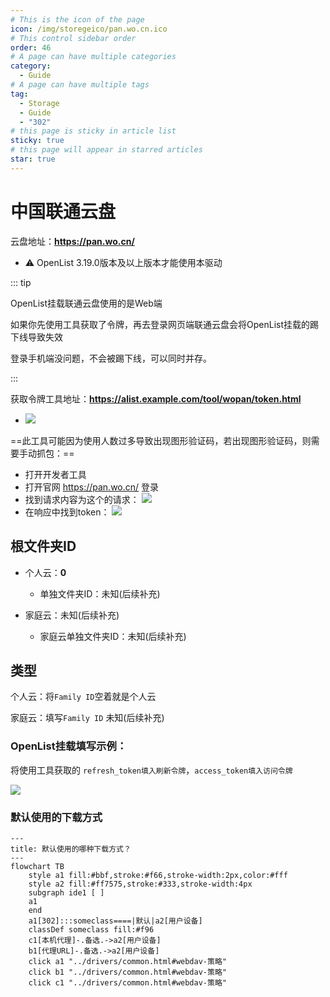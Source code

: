 ```yaml
---
# This is the icon of the page
icon: /img/storegeico/pan.wo.cn.ico
# This control sidebar order
order: 46
# A page can have multiple categories
category:
  - Guide
# A page can have multiple tags
tag:
  - Storage
  - Guide
  - "302"
# this page is sticky in article list
sticky: true
# this page will appear in starred articles
star: true
---
```


# 中国联通云盘

云盘地址：**https://pan.wo.cn/**

- :warning: OpenList 3.19.0版本及以上版本才能使用本驱动

::: tip

OpenList挂载联通云盘使用的是Web端

如果你先使用工具获取了令牌，再去登录网页端联通云盘会将OpenList挂载的踢下线导致失效

登录手机端没问题，不会被踢下线，可以同时并存。

:::

获取令牌工具地址：**https://alist.example.com/tool/wopan/token.html**

- ![](/img/drivers/wopan/wopan-tool.png)

==此工具可能因为使用人数过多导致出现图形验证码，若出现图形验证码，则需要手动抓包：==
- 打开开发者工具
- 打开官网 https://pan.wo.cn/ 登录
- 找到请求内容为这个的请求：
  ![](/img/drivers/wopan/wopan-req.png)
- 在响应中找到token：
  ![](/img/drivers/wopan/wopan-resp.png)


## **根文件夹ID**

- 个人云：**0**
  - 单独文件夹ID：未知(后续补充)

- 家庭云：未知(后续补充)
  - 家庭云单独文件夹ID：未知(后续补充)



## **类型**

个人云：将`Family ID`空着就是个人云


家庭云：填写`Family ID` 未知(后续补充)


### **OpenList挂载填写示例：**

将使用工具获取的 `refresh_token填入刷新令牌`，`access_token填入访问令牌`

![](/img/drivers/wopan/add-wopan.png)


### **默认使用的下载方式**

```mermaid
---
title: 默认使用的哪种下载方式？
---
flowchart TB
    style a1 fill:#bbf,stroke:#f66,stroke-width:2px,color:#fff
    style a2 fill:#ff7575,stroke:#333,stroke-width:4px
    subgraph ide1 [ ]
    a1
    end
    a1[302]:::someclass====|默认|a2[用户设备]
    classDef someclass fill:#f96
    c1[本机代理]-.备选.->a2[用户设备]
    b1[代理URL]-.备选.->a2[用户设备]
    click a1 "../drivers/common.html#webdav-策略"
    click b1 "../drivers/common.html#webdav-策略"
    click c1 "../drivers/common.html#webdav-策略"
```
